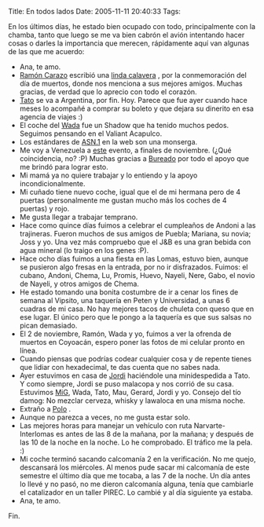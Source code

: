 Title: En todos lados
Date: 2005-11-11 20:40:33
Tags: 

<p>En los últimos días, he estado bien ocupado con todo, principalmente con la chamba, tanto que luego se me va bien cabrón el avión intentando hacer cosas o darles la importancia que merecen, rápidamente aquí van algunas de las que me acuerdo: </p>
<ul>
<li>Ana, te amo.</li>   <li>
<a href="http://www.ramoncarazo.net" target="_blank">Ramón Carazo</a>  escribió una <a href="http://www.ramoncarazo.net/index.php?gadget=Blog&amp;action=SingleView&amp;id=22" target="_blank">linda calavera</a> , por la conmemoración del día de muertos, donde nos menciona a sus mejores amigos. Muchas gracias, de verdad que lo aprecio con todo el corazón.</li>   <li>
<a href="http://blog.tacvbo.net" target="_blank">Tato</a>  se va a Argentina, por fin. Hoy. Parece que fue ayer cuando hace meses lo acompañé a comprar su boleto y que dejara su dinerito en esa agencia de viajes :)</li>   <li>El coche del <a href="http://www.wada.com.mx" target="_blank">Wada</a>  fue un Shadow que ha tenido muchos pedos. Seguimos pensando en el Valiant Acapulco.</li>   <li>Los estándares de <a href="http://en.wikipedia.org/wiki/ASN.1" target="_blank">ASN.1</a>  en la web son una monserga.</li>   <li>Me voy a Venezuela a <a href="http://conexionsocial.org.ve/foromundial/" target="_blank">este</a>  evento, a finales de noviembre. (¿Qué coincidencia, no? :P) Muchas gracias a <a href="http://www.qtpd.com/jose/" target="_blank">Bureado</a>  por todo el apoyo que me brindó para lograr esto.<br/>
</li>   <li>Mi mamá ya no quiere trabajar y lo entiendo y la apoyo incondicionalmente.<br/>
</li>   <li>Mi cuñado tiene nuevo coche, igual que el de mi hermana pero de 4 puertas (personalmente me gustan mucho más los coches de 4 puertas) y rojo.</li>   <li>Me gusta llegar a trabajar temprano.</li>   <li>Hace como quince días fuimos a celebrar el cumpleaños de Andoni a las trajineras. Fueron muchos de sus amigos de Puebla; Mariana, su novia; Joss y yo. Una vez más compruebo que el J&amp;B es una gran bebida con agua mineral (lo traigo en los genes :P).</li>   <li>Hace ocho días fuimos a una fiesta en las Lomas, estuvo bien, aunque se pusieron algo fresas en la entrada, por no ir disfrazados. Fuimos: el cubano, Andoni, Chema, Lu, Promis, Huevo, Nayeli, Nere, Gabo, el novio de Nayeli, y otros amigos de Chema.</li>   <li>He estado tomando una bonita costumbre de ir a cenar los fines de semana al Vipsito, una taquería en Peten y Universidad, a unas 6 cuadras de mi casa. No hay mejores tacos de chuleta con queso que en ese lugar. El único pero que le pongo a la taquería es que sus salsas no pican demasiado.</li>   <li>El 2 de noviembre, Ramón, Wada y yo, fuimos a ver la ofrenda de muertos en Coyoacán, espero poner las fotos de mi celular pronto en línea.</li>   <li>Cuando piensas que podrías codear cualquier cosa y de repente tienes que lidiar con hexadecimal, te das cuenta que no sabes nada.</li>   <li>Ayer estuvimos en casa de <a href="http://www.jordi.net" target="_blank">Jordi</a>  haciéndole una minidespedida a Tato. Y como siempre, Jordi se puso malacopa y nos corrió de su casa. Estuvimos <a href="http://www.mig-29.net" target="_blank">MiG</a>, Wada, Tato, Mau, Gerard, Jordi y yo. Consejo del tío damog: No mezclar cerveza, whisky y lawaloca en una misma noche.</li>   <li>Extraño a <a href="http://www.pitakill.net" target="_blank">Polo</a> .</li>   <li>Aunque no parezca a veces, no me gusta estar solo.</li>   <li>Las mejores horas para manejar un vehículo con ruta Narvarte-Interlomas es antes de las 8 de la mañana, por la mañana; y después de las 10 de la noche en la noche. Lo he comprobado. El tráfico me la pela. :)</li>   <li>Mi coche terminó sacando calcomanía 2&#160;en la verificación. No me quejo, descansará los miércoles. Al menos pude sacar mi calcomanía de este semestre el último día que me tocaba, a las 7 de la noche. Un día antes lo llevé y no pasó, no me dieron calcomanía alguna, tenía que cambiarle el catalizador en un taller PIREC. Lo cambié y al día siguiente ya estaba.</li>   <li>Ana, te amo.</li> </ul>Fin. <br/><br/>
